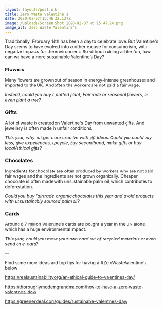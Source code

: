 ```yaml
---
layout: layouts/post.njk
title: Zero Waste Valentine's
date: 2020-02-07T15:46:32.137Z
image: /uploads/Screen Shot 2020-02-07 at 15.47.24.png
image_alt: Zero Waste Valentine's
---
```

Traditionally, February 14th has been a day to celebrate love. But Valentine's Day seems to have evolved into another excuse for consumerism, with negative impacts for the environment. So without ruining all the fun, how can we have a more sustainable Valentine's Day? 

### **Flowers**  

Many flowers are grown out of season in energy-intense greenhouses and imported to the UK. And often the workers are not paid a fair wage.

*Instead, could you buy a potted plant, Fairtrade or seasonal flowers, or even plant a tree?*

### **Gifts** 

A lot of waste is created on Valentine's Day from unwanted gifts. And jewellery is often made in unfair conditions.

*This year, why not get more creative with gift ideas. Could you could buy less, give experiences, upcycle, buy secondhand, make gifts or buy local/ethical gifts?*

### **Chocolates** 

Ingredients for chocolate are often produced by workers who are not paid fair wages and the ingredients are not grown organically. Cheaper chocolate is often made with unsustainable palm oil, which contributes to deforestation.

*Could you buy Fairtrade, organic chocolates this year and avoid products with unsustainably sourced palm oil?*

### **Cards** 

Around 8.7 million Valentine’s cards are bought a year in the UK alone, which has a huge environmental impact.

*This year, could you make your own card out of recycled materials or even send an e-card?*

\--

Find some more ideas and top tips for having a #ZeroWasteValentine's below:

<https://realsustainability.org/an-ethical-guide-to-valentines-day/>

<https://thoroughlymoderngrandma.com/how-to-have-a-zero-waste-valentines-day/>

<https://greenerideal.com/guides/sustainable-valentines-day/>
